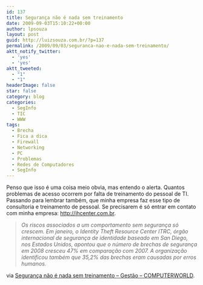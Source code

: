 ```yaml
---
id: 137
title: Segurança não é nada sem treinamento
date: 2009-09-03T15:10:22+00:00
author: lpsouza
layout: post
guid: http://luizsouza.com.br/?p=137
permalink: /2009/09/03/seguranca-nao-e-nada-sem-treinamento/
aktt_notify_twitter:
  - 'yes'
  - 'yes'
aktt_tweeted:
  - "1"
  - "1"
headerImage: false
star: false
category: blog
categories:
  - SegInfo
  - TIC
  - WWW
tags:
  - Brecha
  - Fica a dica
  - Firewall
  - Networking
  - PC
  - Problemas
  - Redes de Computadores
  - SegInfo
---
```

Penso que isso é uma coisa meio obvia, mas entendo o alerta. Quantos problemas de acesso ocorrem por falta de treinamento do pessoal de TI. Passando para lembrar também, que minha empresa faz esse tipo de consultoria e treinamento de pessoal. Se precisarem é só entrar em contato com minha empresa: <a title="IHCenter - Internet Hosting Center" href="http://ihcenter.com.br" target="_blank">http://ihcenter.com.br</a>.

> _Os riscos associados a um comportamento sem segurança só crescem. Em janeiro, o Identity Theft Resource Center ITRC, órgão internacional de segurança de identidade baseado em San Diego, nos Estados Unidos, apontou que o número de brechas de segurança em 2008 cresceu 47% em comparação com 2007. A organização identificou também que 35,2% das brechas eram causadas por erros humanos._

via [Segurança não é nada sem treinamento &#8211; Gestão &#8211; COMPUTERWORLD](http://computerworld.uol.com.br/gestao/2009/09/03/seguranca-nao-e-nada-sem-treinamento/).